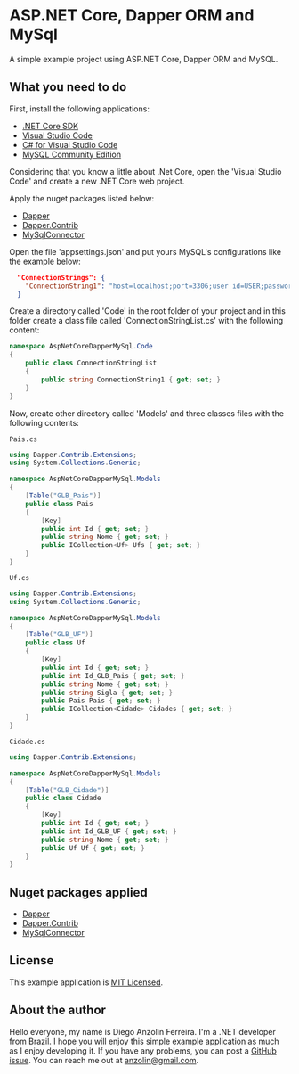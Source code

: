 # ASP.NET Core, Dapper ORM and MySql
A simple example project using ASP.NET Core, Dapper ORM and MySQL.


What you need to do
-------------------

First, install the following applications:
- [.NET Core SDK](https://www.microsoft.com/net/download/core)
- [Visual Studio Code](https://code.visualstudio.com/)
- [C# for Visual Studio Code](https://marketplace.visualstudio.com/items?itemName=ms-vscode.csharp)
- [MySQL Community Edition](https://dev.mysql.com/downloads/mysql/)

Considering that you know a little about .Net Core, open the 'Visual Studio Code' and create a new .NET Core web project.

Apply the nuget packages listed below:
- [Dapper](https://www.nuget.org/packages/Dapper)
- [Dapper.Contrib](https://www.nuget.org/packages/Dapper.Contrib/)
- [MySqlConnector](https://www.nuget.org/packages/MySqlConnector/)

Open the file 'appsettings.json' and put yours MySQL's configurations like the example below:

```json
  "ConnectionStrings": {
    "ConnectionString1": "host=localhost;port=3306;user id=USER;password=PASSWORD;database=DATABASENAME;"
  }
```

Create a directory called 'Code' in the root folder of your project and in this folder create a class file called 'ConnectionStringList.cs' with the following content:

```csharp
namespace AspNetCoreDapperMySql.Code
{
    public class ConnectionStringList
    {
        public string ConnectionString1 { get; set; }
    }
}
```

Now, create other directory called 'Models' and three classes files with the following contents:

`Pais.cs`
```csharp
using Dapper.Contrib.Extensions;
using System.Collections.Generic;

namespace AspNetCoreDapperMySql.Models
{
    [Table("GLB_Pais")]
    public class Pais
    {
        [Key]
        public int Id { get; set; }
        public string Nome { get; set; }
        public ICollection<Uf> Ufs { get; set; }
    }
}
```

`Uf.cs`
```csharp
using Dapper.Contrib.Extensions;
using System.Collections.Generic;

namespace AspNetCoreDapperMySql.Models
{
    [Table("GLB_UF")]
    public class Uf
    {
        [Key]
        public int Id { get; set; }
        public int Id_GLB_Pais { get; set; }
        public string Nome { get; set; }
        public string Sigla { get; set; }
        public Pais Pais { get; set; }
        public ICollection<Cidade> Cidades { get; set; }
    }
}
```

`Cidade.cs`
```csharp
using Dapper.Contrib.Extensions;

namespace AspNetCoreDapperMySql.Models
{
    [Table("GLB_Cidade")]
    public class Cidade
    {
        [Key]
        public int Id { get; set; }
        public int Id_GLB_UF { get; set; }
        public string Nome { get; set; }
        public Uf Uf { get; set; }
    }
}
```

Nuget packages applied
----------------------

- [Dapper](https://www.nuget.org/packages/Dapper)
- [Dapper.Contrib](https://www.nuget.org/packages/Dapper.Contrib/)
- [MySqlConnector](https://www.nuget.org/packages/MySqlConnector/)


License
-------

This example application is [MIT Licensed](https://github.com/anzolin/AspNetCoreDapperMySql/blob/master/LICENSE).


About the author
----------------

Hello everyone, my name is Diego Anzolin Ferreira. I'm a .NET developer from Brazil. I hope you will enjoy this simple example application as much as I enjoy developing it. If you have any problems, you can post a [GitHub issue](https://github.com/anzolin/AspNetCoreDapperMySql/issues). You can reach me out at anzolin@gmail.com.
